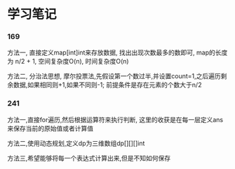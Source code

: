# 学习笔记

### 169
方法一, 直接定义map[int]int来存放数据, 找出出现次数最多的数即可, map的长度为 n/2 + 1, 空间复杂度O(n), 时间复杂度O(n)

方法二, 分治法思想, 摩尔投票法,先假设第一个数过半,并设置count=1,之后遍历剩余数据,如果相同则+1,如果不同则-1; 前提条件是存在元素的个数大于n/2

### 241
方法一,直接for遍历,然后根据运算符来执行判断, 这里的收获是在每一层定义ans来保存当前的原始值或者计算值

方法二,使用动态规划,定义dp为三维数组dp[][][]int

方法三,希望能够将每一个表达式计算出来,但是不知如何保存
